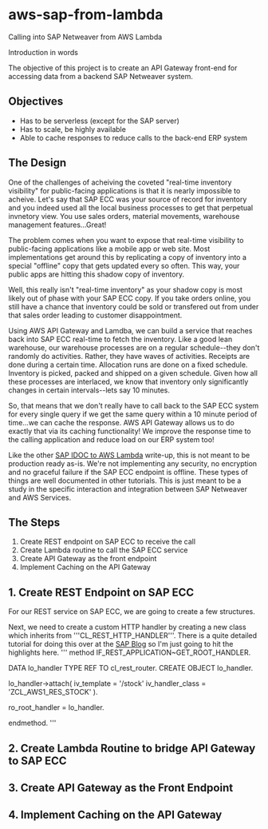 # aws-sap-from-lambda
Calling into SAP Netweaver from AWS Lambda

Introduction in words

The objective of this project is to create an API Gateway front-end for accessing data from a backend SAP Netweaver system.  

## Objectives
- Has to be serverless (except for the SAP server)
- Has to scale, be highly available
- Able to cache responses to reduce calls to the back-end ERP system

## The Design
One of the challenges of acheiving the coveted "real-time inventory visibility" for public-facing applications is that it is nearly impossible to acheive.  Let's say that SAP ECC was your source of record for inventory and you indeed used all the local business processes to get that perpetual invnetory view.  You use sales orders, material movements, warehouse management features...Great!

The problem comes when you want to expose that real-time visibility to public-facing applications like a mobile app or web site.  Most implementations get around this by replicating a copy of inventory into a special "offline" copy that gets updated every so often.  This way, your public apps are hitting this shadow copy of inventory.

Well, this really isn't "real-time inventory" as your shadow copy is most likely out of phase with your SAP ECC copy.  If you take orders online, you still have a chance that inventory could be sold or transfered out from under that sales order leading to customer disappointment.

Using AWS API Gateway and Lamdba, we can build a service that reaches back into SAP ECC real-time to fetch the inventory.  Like a good lean warehouse, our warehouse processes are on a regular schedule--they don't randomly do activities.  Rather, they have waves of activities.  Receipts are done during a certain time.  Allocation runs are done on a fixed schedule.  Inventory is picked, packed and shipped on a given schedule.  Given how all these processes are interlaced, we know that inventory only significantly changes in certain intervals--lets say 10 minutes.

So, that means that we don't really have to call back to the SAP ECC system for every single query if we get the same query within a 10 minute period of time...we can cache the response.   AWS API Gateway allows us to do exactly that via its caching functionality!  We improve the response time to the calling application and reduce load on our ERP system too!

Like the other [SAP IDOC to AWS Lambda](https://github.com/ApplexusLabs/aws-sap-idoc-tricks) write-up, this is not meant to be production ready as-is.  We're not implementing any security, no encryption and no graceful failure if the SAP ECC endpoint is offline.  These types of things are well documented in other tutorials.  This is just meant to be a study in the specific interaction and integration between SAP Netweaver and AWS Services.

## The Steps
1. Create REST endpoint on SAP ECC to receive the call
2. Create Lambda routine to call the SAP ECC service
3. Create API Gateway as the front endpoint
4. Implement Caching on the API Gateway

## 1. Create REST Endpoint on SAP ECC
For our REST service on SAP ECC, we are going to create a few structures.

Next, we need to create a custom HTTP handler by creating a new class which inherits from '''CL_REST_HTTP_HANDLER'''.  There is a quite detailed tutorial for doing this over at the [SAP Blog](https://blogs.sap.com/2013/01/24/developing-a-rest-api-in-abap/) so I'm just going to hit the highlights here.
'''
method IF_REST_APPLICATION~GET_ROOT_HANDLER.

  DATA lo_handler TYPE REF TO cl_rest_router.
  CREATE OBJECT lo_handler.

  lo_handler->attach( iv_template = '/stock'  iv_handler_class = 'ZCL_AWS1_RES_STOCK' ).

  ro_root_handler = lo_handler.


endmethod.
'''


## 2. Create Lambda Routine to bridge API Gateway to SAP ECC

## 3. Create API Gateway as the Front Endpoint

## 4. Implement Caching on the API Gateway
